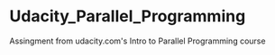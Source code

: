 Udacity_Parallel_Programming
============================

Assingment from udacity.com's Intro to Parallel Programming course
